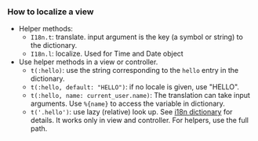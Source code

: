### How to localize a view
* Helper methods: 
  * `I18n.t`: translate. input argument is the key (a symbol or string) to the dictionary.
  * `I18n.l`: localize. Used for Time and Date object
* Use helper methods in a view or controller.
  * `t(:hello)`: use the string corresponding to the `hello` entry in the dictionary.
  * `t(:hello, default: "HELLO")`: if no locale is given, use "HELLO".
  * `t(:hello, name: current_user.name)`: The translation can take input arguments. Use `%{name}` to access the variable in dictionary.
  * `t('.hello')`: use lazy (relative) look up. See [i18n dictionary](i18n_dictionary.md) for details. It works only in view and controller. For helpers, use
                  the full path.
  
